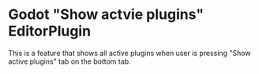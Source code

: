 # Godot "Show actvie plugins" EditorPlugin
This is a feature that shows all active plugins when user is pressing "Show active plugins" tab on the bottom tab.  
